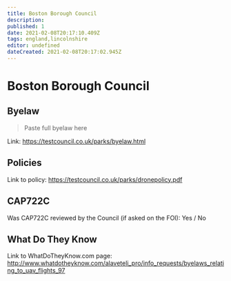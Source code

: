 ```yaml
---
title: Boston Borough Council
description:
published: 1
date: 2021-02-08T20:17:10.409Z
tags: england,lincolnshire
editor: undefined
dateCreated: 2021-02-08T20:17:02.945Z
---
```


# Boston Borough Council


## Byelaw
> Paste full byelaw here

Link:
https://testcouncil.co.uk/parks/byelaw.html

## Policies
Link to policy:
https://testcouncil.co.uk/parks/dronepolicy.pdf

## CAP722C

Was CAP722C reviewed by the Council (if asked on the FOI): Yes / No

## What Do They Know

Link to WhatDoTheyKnow.com page:
http://www.whatdotheyknow.com/alaveteli_pro/info_requests/byelaws_relating_to_uav_flights_97

